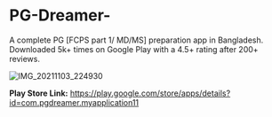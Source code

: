 # PG-Dreamer-
A complete PG [FCPS part 1/ MD/MS] preparation app in Bangladesh. Downloaded 5k+ times on Google Play with a 4.5+ rating after 200+ reviews.

![IMG_20211103_224930](https://user-images.githubusercontent.com/53171337/162273937-1a367204-ed1f-46b1-bb91-bcd05abd7bcb.jpg)

**Play Store Link:** https://play.google.com/store/apps/details?id=com.pgdreamer.myapplication11

